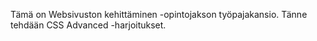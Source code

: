 Tämä on Websivuston kehittäminen -opintojakson työpajakansio. Tänne tehdään CSS Advanced -harjoitukset.